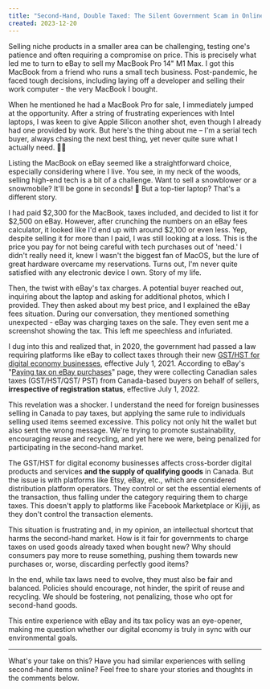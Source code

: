 ```yaml
---
title: "Second-Hand, Double Taxed: The Silent Government Scam in Online Reselling"
created: 2023-12-20
---
```

Selling niche products in a smaller area can be challenging, testing one's patience and often requiring a compromise on price. This is precisely what led me to turn to eBay to sell my MacBook Pro 14" M1 Max. I got this MacBook from a friend who runs a small tech business. Post-pandemic, he faced tough decisions, including laying off a developer and selling their work computer - the very MacBook I bought.

When he mentioned he had a MacBook Pro for sale, I immediately jumped at the opportunity. After a string of frustrating experiences with Intel laptops, I was keen to give Apple Silicon another shot, even though I already had one provided by work. But here's the thing about me – I'm a serial tech buyer, always chasing the next best thing, yet never quite sure what I actually need. 🤦😬

Listing the MacBook on eBay seemed like a straightforward choice, especially considering where I live. You see, in my neck of the woods, selling high-end tech is a bit of a challenge. Want to sell a snowblower or a snowmobile? It'll be gone in seconds! 🤣 But a top-tier laptop? That's a different story.

I had paid $2,300 for the MacBook, taxes included, and decided to list it for $2,500 on eBay. However, after crunching the numbers on an eBay fees calculator, it looked like I'd end up with around $2,100 or even less. Yep, despite selling it for more than I paid, I was still looking at a loss. This is the price you pay for not being careful with tech purchases out of 'need.' I didn't really need it, knew I wasn't the biggest fan of MacOS, but the lure of great hardware overcame my reservations. Turns out, I'm never quite satisfied with any electronic device I own. Story of my life.

Then, the twist with eBay's tax charges. A potential buyer reached out, inquiring about the laptop and asking for additional photos, which I provided. They then asked about my best price, and I explained the eBay fees situation. During our conversation, they mentioned something unexpected - eBay was charging taxes on the sale. They even sent me a screenshot showing the tax. This left me speechless and infuriated.

I dug into this and realized that, in 2020, the government had passed a law requiring platforms like eBay to collect taxes through their new [GST/HST for digital economy businesses](https://www.canada.ca/en/revenue-agency/services/tax/businesses/topics/gst-hst-businesses/digital-economy.html), effective July 1, 2021. According to eBay's "[Paying tax on eBay purchases](https://www.ebay.ca/help/buying/paying-items/paying-tax-ebay-purchases.html?id=4771)" page, they were collecting Canadian sales taxes (GST/HST/QST/ PST) from Canada-based buyers on behalf of sellers, **irrespective of registration status**, effective July 1, 2022.

This revelation was a shocker. I understand the need for foreign businesses selling in Canada to pay taxes, but applying the same rule to individuals selling used items seemed excessive. This policy not only hit the wallet but also sent the wrong message. We're trying to promote sustainability, encouraging reuse and recycling, and yet here we were, being penalized for participating in the second-hand market.

The GST/HST for digital economy businesses affects cross-border digital products and services **and the supply of qualifying goods** in Canada. But the issue is with platforms like Etsy, eBay, etc., which are considered distribution platform operators. They control or set the essential elements of the transaction, thus falling under the category requiring them to charge taxes. This doesn't apply to platforms like Facebook Marketplace or Kijiji, as they don't control the transaction elements.

This situation is frustrating and, in my opinion, an intellectual shortcut that harms the second-hand market. How is it fair for governments to charge taxes on used goods already taxed when bought new? Why should consumers pay more to reuse something, pushing them towards new purchases or, worse, discarding perfectly good items?

In the end, while tax laws need to evolve, they must also be fair and balanced. Policies should encourage, not hinder, the spirit of reuse and recycling. We should be fostering, not penalizing, those who opt for second-hand goods.

This entire experience with eBay and its tax policy was an eye-opener, making me question whether our digital economy is truly in sync with our environmental goals.

---

What's your take on this? Have you had similar experiences with selling second-hand items online? Feel free to share your stories and thoughts in the comments below.